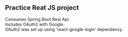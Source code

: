 ## Practice Reat JS project

Consumes Spring Boot Rest Api.  
Includes OAuth2 with Google.  
OAuth2 was set up using 'react-google-login' dependency.
